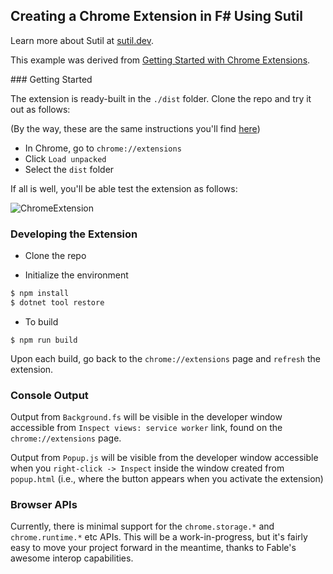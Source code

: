 ## Creating a Chrome Extension in F# Using Sutil ##

Learn more about Sutil at [sutil.dev](https://sutil.dev).

This example was derived from [Getting Started with Chrome Extensions](https://developer.chrome.com/docs/extensions/mv3/getstarted/).

### Getting Started

The extension is ready-built in the `./dist` folder. Clone the repo and try it out as follows:

(By the way, these are the same instructions you'll find [here](https://developer.chrome.com/docs/extensions/mv3/getstarted/))
- In Chrome, go to `chrome://extensions`
- Click `Load unpacked`
- Select the `dist` folder

If all is well, you'll be able test the extension as follows:

![ChromeExtension](https://user-images.githubusercontent.com/285421/135155734-782f5929-4ac8-46fb-9c18-53cfada3d91f.gif)


### Developing the Extension

- Clone the repo

- Initialize the environment

```bash
$ npm install
$ dotnet tool restore
```

- To build

```
$ npm run build
```

Upon each build, go back to the `chrome://extensions` page and `refresh` the extension.

### Console Output

Output from `Background.fs` will be visible in the developer window accessible from `Inspect views:
service worker` link, found on the `chrome://extensions` page.

Output from `Popup.js` will be visible from the developer window accessible when you `right-click -> Inspect` inside the window created from `popup.html` (i.e., where the button appears when you activate the extension)

### Browser APIs

Currently, there is minimal support for the `chrome.storage.*` and `chrome.runtime.*` etc APIs. This will be a work-in-progress, but it's fairly easy to move your project forward in the meantime, thanks to Fable's awesome interop capabilities.
